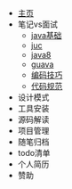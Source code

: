 - [主页](helloword)
- 笔记vs面试
  - [java基础](java/01java基础 "java入门")
  - [juc](java/02juc "并发编程")
  - [java8](java/03java8 "jdk1.8特性")
  - [guava](java/04guava "guava编程")
  - [编码技巧](java/05编码技巧 "编码技巧")
  - [代码规范](java/06代码规范 "代码规范")
- 设计模式
- 工具安装
- 源码解读
- 项目管理
- 随笔归档
- todo清单
- 个人简历
- 赞助
  